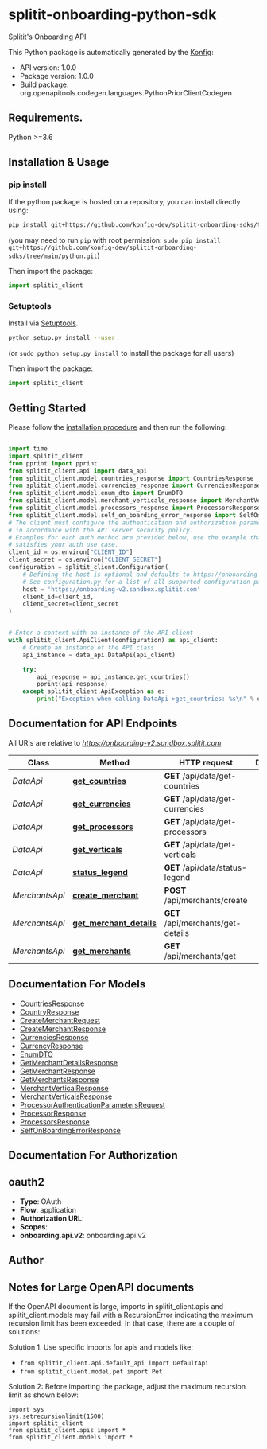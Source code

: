 # splitit-onboarding-python-sdk
Splitit's Onboarding API

This Python package is automatically generated by the [Konfig](https://konfigthis.com):

- API version: 1.0.0
- Package version: 1.0.0
- Build package: org.openapitools.codegen.languages.PythonPriorClientCodegen

## Requirements.

Python >=3.6

## Installation & Usage
### pip install

If the python package is hosted on a repository, you can install directly using:

```sh
pip install git+https://github.com/konfig-dev/splitit-onboarding-sdks/tree/main/python.git
```
(you may need to run `pip` with root permission: `sudo pip install git+https://github.com/konfig-dev/splitit-onboarding-sdks/tree/main/python.git`)

Then import the package:
```python
import splitit_client
```

### Setuptools

Install via [Setuptools](http://pypi.python.org/pypi/setuptools).

```sh
python setup.py install --user
```
(or `sudo python setup.py install` to install the package for all users)

Then import the package:
```python
import splitit_client
```

## Getting Started

Please follow the [installation procedure](#installation--usage) and then run the following:

```python

import time
import splitit_client
from pprint import pprint
from splitit_client.api import data_api
from splitit_client.model.countries_response import CountriesResponse
from splitit_client.model.currencies_response import CurrenciesResponse
from splitit_client.model.enum_dto import EnumDTO
from splitit_client.model.merchant_verticals_response import MerchantVerticalsResponse
from splitit_client.model.processors_response import ProcessorsResponse
from splitit_client.model.self_on_boarding_error_response import SelfOnBoardingErrorResponse
# The client must configure the authentication and authorization parameters
# in accordance with the API server security policy.
# Examples for each auth method are provided below, use the example that
# satisfies your auth use case.
client_id = os.environ["CLIENT_ID"]
client_secret = os.environ["CLIENT_SECRET"]
configuration = splitit_client.Configuration(
    # Defining the host is optional and defaults to https://onboarding-v2.sandbox.splitit.com
    # See configuration.py for a list of all supported configuration parameters.
    host = 'https://onboarding-v2.sandbox.splitit.com'
    client_id=client_id,
    client_secret=client_secret
)


# Enter a context with an instance of the API client
with splitit_client.ApiClient(configuration) as api_client:
    # Create an instance of the API class
    api_instance = data_api.DataApi(api_client)

    try:
        api_response = api_instance.get_countries()
        pprint(api_response)
    except splitit_client.ApiException as e:
        print("Exception when calling DataApi->get_countries: %s\n" % e)
```

## Documentation for API Endpoints

All URIs are relative to *https://onboarding-v2.sandbox.splitit.com*

Class | Method | HTTP request | Description
------------ | ------------- | ------------- | -------------
*DataApi* | [**get_countries**](docs/DataApi.md#get_countries) | **GET** /api/data/get-countries | 
*DataApi* | [**get_currencies**](docs/DataApi.md#get_currencies) | **GET** /api/data/get-currencies | 
*DataApi* | [**get_processors**](docs/DataApi.md#get_processors) | **GET** /api/data/get-processors | 
*DataApi* | [**get_verticals**](docs/DataApi.md#get_verticals) | **GET** /api/data/get-verticals | 
*DataApi* | [**status_legend**](docs/DataApi.md#status_legend) | **GET** /api/data/status-legend | 
*MerchantsApi* | [**create_merchant**](docs/MerchantsApi.md#create_merchant) | **POST** /api/merchants/create | 
*MerchantsApi* | [**get_merchant_details**](docs/MerchantsApi.md#get_merchant_details) | **GET** /api/merchants/get-details | 
*MerchantsApi* | [**get_merchants**](docs/MerchantsApi.md#get_merchants) | **GET** /api/merchants/get | 


## Documentation For Models

 - [CountriesResponse](docs/CountriesResponse.md)
 - [CountryResponse](docs/CountryResponse.md)
 - [CreateMerchantRequest](docs/CreateMerchantRequest.md)
 - [CreateMerchantResponse](docs/CreateMerchantResponse.md)
 - [CurrenciesResponse](docs/CurrenciesResponse.md)
 - [CurrencyResponse](docs/CurrencyResponse.md)
 - [EnumDTO](docs/EnumDTO.md)
 - [GetMerchantDetailsResponse](docs/GetMerchantDetailsResponse.md)
 - [GetMerchantResponse](docs/GetMerchantResponse.md)
 - [GetMerchantsResponse](docs/GetMerchantsResponse.md)
 - [MerchantVerticalResponse](docs/MerchantVerticalResponse.md)
 - [MerchantVerticalsResponse](docs/MerchantVerticalsResponse.md)
 - [ProcessorAuthenticationParametersRequest](docs/ProcessorAuthenticationParametersRequest.md)
 - [ProcessorResponse](docs/ProcessorResponse.md)
 - [ProcessorsResponse](docs/ProcessorsResponse.md)
 - [SelfOnBoardingErrorResponse](docs/SelfOnBoardingErrorResponse.md)


## Documentation For Authorization


## oauth2

- **Type**: OAuth
- **Flow**: application
- **Authorization URL**: 
- **Scopes**: 
 - **onboarding.api.v2**: onboarding.api.v2


## Author




## Notes for Large OpenAPI documents
If the OpenAPI document is large, imports in splitit_client.apis and splitit_client.models may fail with a
RecursionError indicating the maximum recursion limit has been exceeded. In that case, there are a couple of solutions:

Solution 1:
Use specific imports for apis and models like:
- `from splitit_client.api.default_api import DefaultApi`
- `from splitit_client.model.pet import Pet`

Solution 2:
Before importing the package, adjust the maximum recursion limit as shown below:
```
import sys
sys.setrecursionlimit(1500)
import splitit_client
from splitit_client.apis import *
from splitit_client.models import *
```

